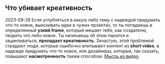 ## Что убивает креативность
*2023-09-28*
Если углубляться в какую либо тему с надеждой придумать что-то новое, выискивать идеи в чужих проектах, то ты попадаешь в определенный **узкий frame**, который мешает тебе, как создателю, творить что либо новое. Ты начинаешь об этом парится и зацикливаться, **пропадает креативность**.
Зачастую, этой проблемой страдают люди, которые ошибочно впитывают контент из **short video**, в надежде придумать что-то новое, или дизайнеры, которые, так сказать, повышают **насмотренность** таким способом.
[Мысль из видео](https://youtu.be/HDeaP7RdghA?si=V104X1IX0KL0cbpo&t=2201)